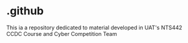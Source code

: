 # .github
This ia a repository dedicated to material developed in UAT's NTS442 CCDC Course and Cyber Competition Team
